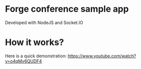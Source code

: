 # Forge conference sample app

Developed with NodeJS and Socket.IO

# How it works?

Here is a quick demonstration: https://www.youtube.com/watch?v=o4qMv6QUDF4
